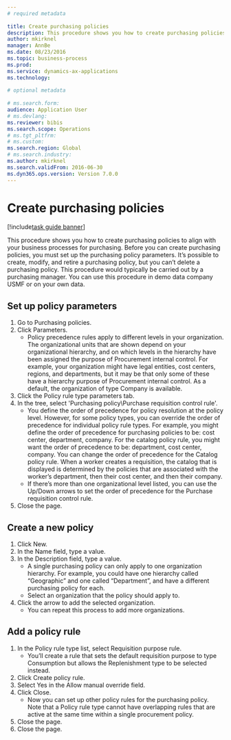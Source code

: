```yaml
--- 
# required metadata 
 
title: Create purchasing policies
description: This procedure shows you how to create purchasing policies to align with your business processes for purchasing. 
author: mkirknel
manager: AnnBe 
ms.date: 08/23/2016
ms.topic: business-process 
ms.prod:  
ms.service: dynamics-ax-applications 
ms.technology:  
 
# optional metadata 
 
# ms.search.form:   
audience: Application User 
# ms.devlang:  
ms.reviewer: bibis
ms.search.scope: Operations 
# ms.tgt_pltfrm:  
# ms.custom:  
ms.search.region: Global
# ms.search.industry: 
ms.author: mkirknel
ms.search.validFrom: 2016-06-30 
ms.dyn365.ops.version: Version 7.0.0 
---
```

# Create purchasing policies

[!include[task guide banner](../../includes/task-guide-banner.md)]

This procedure shows you how to create purchasing policies to align with your business processes for purchasing. Before you can create purchasing policies, you must set up the purchasing policy parameters. It’s possible to create, modify, and retire a purchasing policy, but you can’t delete a purchasing policy. This procedure would typically be carried out by a purchasing manager. You can use this procedure in demo data company USMF or on your own data.


## Set up policy parameters
1. Go to Purchasing policies.
2. Click Parameters.
    * Policy precedence rules apply to different levels in your organization. The organizational units that are shown depend on your organizational hierarchy, and on which levels in the hierarchy have been assigned the purpose of Procurement internal control. For example, your organization might have legal entities, cost centers, regions, and departments, but it may be that only some of these have a hierarchy purpose of Procurement internal control. As a default, the organization of type Company is available.  
3. Click the Policy rule type parameters tab.
4. In the tree, select 'Purchasing policy\Purchase requisition control rule'.
    * You define the order of precedence for policy resolution at the policy level. However, for some policy types, you can override the order of precedence for individual policy rule types. For example, you might define the order of precedence for purchasing policies to be: cost center, department, company. For the catalog policy rule, you might want the order of precedence to be: department, cost center, company. You can change the order of precedence for the Catalog policy rule. When a worker creates a requisition, the catalog that is displayed is determined by the policies that are associated with the worker’s department, then their cost center, and then their company.  
    * If there’s more than one organizational level listed, you can use the Up/Down arrows to set the order of precedence for the Purchase requisition control rule.  
5. Close the page.

## Create a new policy
1. Click New.
2. In the Name field, type a value.
3. In the Description field, type a value.
    * A single purchasing policy can only apply to one organization hierarchy. For example, you could have one hierarchy called “Geographic” and one called “Department”, and have a different purchasing policy for each.  
    * Select an organization that the policy should apply to.  
4. Click the arrow to add the selected organization.
    * You can repeat this process to add more organizations.  

## Add a policy rule
1. In the Policy rule type list, select Requisition purpose rule.
    * You’ll create a rule that sets the default requisition purpose to type Consumption but allows the Replenishment type to be selected instead.  
2. Click Create policy rule.
3. Select Yes in the Allow manual override field.
4. Click Close.
    * Now you can set up other policy rules for the purchasing policy.   Note that a Policy rule type cannot have overlapping rules that are active at the same time within a single procurement policy.  
5. Close the page.
6. Close the page.


